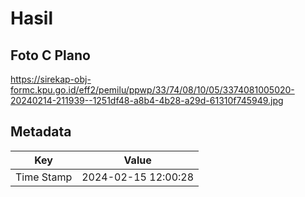 # Hasil

## Foto C Plano

https://sirekap-obj-formc.kpu.go.id/eff2/pemilu/ppwp/33/74/08/10/05/3374081005020-20240214-211939--1251df48-a8b4-4b28-a29d-61310f745949.jpg


## Metadata

| Key        | Value               |
| ---------- | ------------------- |
| Time Stamp | 2024-02-15 12:00:28 |



